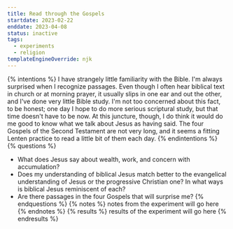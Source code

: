 ```yaml
---
title: Read through the Gospels 
startdate: 2023-02-22
enddate: 2023-04-08
status: inactive
tags: 
  - experiments
  - religion
templateEngineOverride: njk
---
```


{% intentions %}
I have strangely little familiarity with the Bible. I'm always surprised when I recognize passages. Even though I often hear biblical text in church or at morning prayer, it usually slips in one ear and out the other, and I've done very little Bible study. I'm not too concerned about this fact, to be honest; one day I hope to do more serious scriptural study, but that time doesn't have to be now. At this juncture, though, I do think it would do me good to know what we talk about Jesus as having said. The four Gospels of the Second Testament are not very long, and it seems a fitting Lenten practice to read a little bit of them each day. 
{% endintentions %}
{% questions %}
* What does Jesus say about wealth, work, and concern with accumulation?
* Does my understanding of biblical Jesus match better to the evangelical understanding of Jesus or the progressive Christian one? In what ways is biblical Jesus reminiscent of each?
* Are there passages in the four Gospels that will surprise me?
{% endquestions %}
{% notes %}
notes from the experiment will go here
{% endnotes %}
{% results %}
results of the experiment will go here
{% endresults %}

